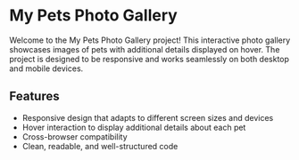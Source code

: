

# My Pets Photo Gallery

Welcome to the My Pets Photo Gallery project! This interactive photo gallery showcases images of pets 
with additional details displayed on hover. The project is designed to
be responsive and works seamlessly on both desktop and mobile devices.

## Features

- Responsive design that adapts to different screen sizes and devices
- Hover interaction to display additional details about each pet
- Cross-browser compatibility
- Clean, readable, and well-structured code



